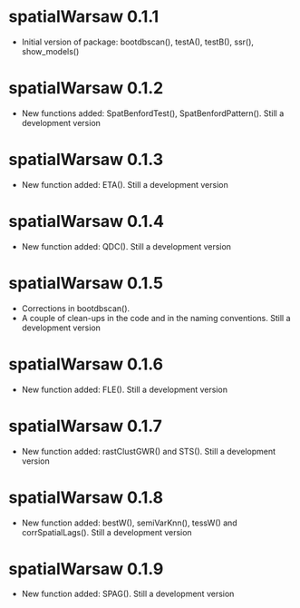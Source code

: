 # spatialWarsaw 0.1.1

* Initial version of package: bootdbscan(), testA(), testB(), ssr(), show_models()

# spatialWarsaw 0.1.2

* New functions added: SpatBenfordTest(), SpatBenfordPattern(). Still a development version

# spatialWarsaw 0.1.3

* New function added: ETA(). Still a development version

# spatialWarsaw 0.1.4

* New function added: QDC(). Still a development version

# spatialWarsaw 0.1.5

* Corrections in bootdbscan(). 
* A couple of clean-ups in the code and in the naming conventions.  Still a development version

# spatialWarsaw 0.1.6

* New function added: FLE(). Still a development version

# spatialWarsaw 0.1.7

* New function added: rastClustGWR() and STS(). Still a development version

# spatialWarsaw 0.1.8

* New function added: bestW(), semiVarKnn(), tessW() and corrSpatialLags(). Still a development version

# spatialWarsaw 0.1.9

* New function added: SPAG(). Still a development version
